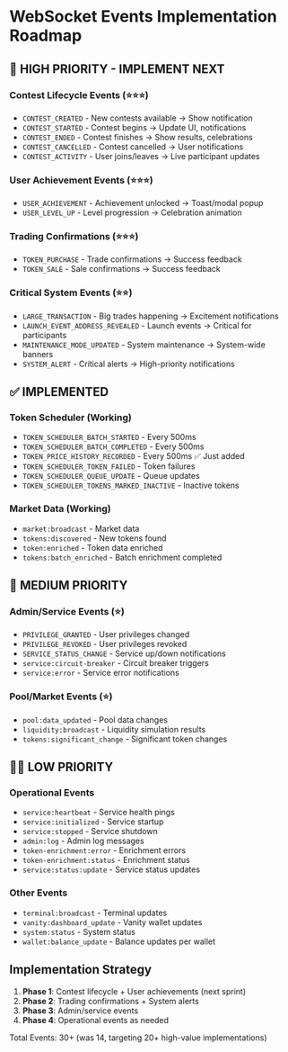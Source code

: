 # WebSocket Events Implementation Roadmap

## 🚨 HIGH PRIORITY - IMPLEMENT NEXT

### Contest Lifecycle Events (⭐⭐⭐)
- `CONTEST_CREATED` - New contests available → Show notification
- `CONTEST_STARTED` - Contest begins → Update UI, notifications  
- `CONTEST_ENDED` - Contest finishes → Show results, celebrations
- `CONTEST_CANCELLED` - Contest cancelled → User notifications
- `CONTEST_ACTIVITY` - User joins/leaves → Live participant updates

### User Achievement Events (⭐⭐⭐) 
- `USER_ACHIEVEMENT` - Achievement unlocked → Toast/modal popup
- `USER_LEVEL_UP` - Level progression → Celebration animation

### Trading Confirmations (⭐⭐⭐)
- `TOKEN_PURCHASE` - Trade confirmations → Success feedback
- `TOKEN_SALE` - Sale confirmations → Success feedback

### Critical System Events (⭐⭐)
- `LARGE_TRANSACTION` - Big trades happening → Excitement notifications
- `LAUNCH_EVENT_ADDRESS_REVEALED` - Launch events → Critical for participants
- `MAINTENANCE_MODE_UPDATED` - System maintenance → System-wide banners
- `SYSTEM_ALERT` - Critical alerts → High-priority notifications

## ✅ IMPLEMENTED 

### Token Scheduler (Working)
- `TOKEN_SCHEDULER_BATCH_STARTED` - Every 500ms
- `TOKEN_SCHEDULER_BATCH_COMPLETED` - Every 500ms  
- `TOKEN_PRICE_HISTORY_RECORDED` - Every 500ms ✅ Just added
- `TOKEN_SCHEDULER_TOKEN_FAILED` - Token failures
- `TOKEN_SCHEDULER_QUEUE_UPDATE` - Queue updates
- `TOKEN_SCHEDULER_TOKENS_MARKED_INACTIVE` - Inactive tokens

### Market Data (Working)
- `market:broadcast` - Market data
- `tokens:discovered` - New tokens found
- `token:enriched` - Token data enriched  
- `tokens:batch_enriched` - Batch enrichment completed

## 🔄 MEDIUM PRIORITY

### Admin/Service Events (⭐)
- `PRIVILEGE_GRANTED` - User privileges changed
- `PRIVILEGE_REVOKED` - User privileges revoked
- `SERVICE_STATUS_CHANGE` - Service up/down notifications
- `service:circuit-breaker` - Circuit breaker triggers
- `service:error` - Service error notifications

### Pool/Market Events (⭐)
- `pool:data_updated` - Pool data changes
- `liquidity:broadcast` - Liquidity simulation results  
- `tokens:significant_change` - Significant token changes

## 🤷‍♂️ LOW PRIORITY

### Operational Events
- `service:heartbeat` - Service health pings
- `service:initialized` - Service startup
- `service:stopped` - Service shutdown
- `admin:log` - Admin log messages
- `token-enrichment:error` - Enrichment errors
- `token-enrichment:status` - Enrichment status
- `service:status:update` - Service status updates

### Other Events
- `terminal:broadcast` - Terminal updates
- `vanity:dashboard_update` - Vanity wallet updates
- `system:status` - System status
- `wallet:balance_update` - Balance updates per wallet

## Implementation Strategy

1. **Phase 1**: Contest lifecycle + User achievements (next sprint)
2. **Phase 2**: Trading confirmations + System alerts
3. **Phase 3**: Admin/service events
4. **Phase 4**: Operational events as needed

Total Events: 30+ (was 14, targeting 20+ high-value implementations)